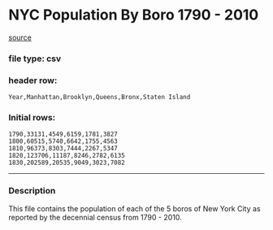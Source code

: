 # NYC Population By Boro 1790 - 2010
[source](https://www1.nyc.gov/assets/planning/download/pdf/planning-level/nyc-population/historical-population/nyc_total_pop_1900-2010.pdf)

### file type: **csv**
### header row: 
`Year,Manhattan,Brooklyn,Queens,Bronx,Staten Island`
### Initial rows:
```
1790,33131,4549,6159,1781,3827
1800,60515,5740,6642,1755,4563
1810,96373,8303,7444,2267,5347
1820,123706,11187,8246,2782,6135
1830,202589,20535,9049,3023,7082
```

---

### Description

This file contains the population of each of the 5 boros of New York City as reported by the decennial census from 1790 - 2010.
